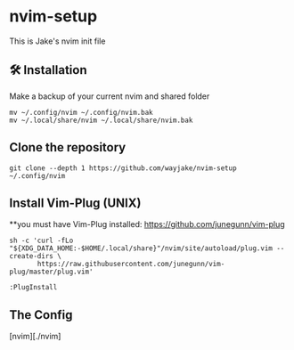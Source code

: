 # nvim-setup
This is Jake's nvim init file

## 🛠️ Installation
Make a backup of your current nvim and shared folder

```
mv ~/.config/nvim ~/.config/nvim.bak
mv ~/.local/share/nvim ~/.local/share/nvim.bak
```

## Clone the repository
```
git clone --depth 1 https://github.com/wayjake/nvim-setup ~/.config/nvim
```

## Install Vim-Plug (UNIX)
**you must have Vim-Plug installed: https://github.com/junegunn/vim-plug

```
sh -c 'curl -fLo "${XDG_DATA_HOME:-$HOME/.local/share}"/nvim/site/autoload/plug.vim --create-dirs \
       https://raw.githubusercontent.com/junegunn/vim-plug/master/plug.vim'
```
```
:PlugInstall
```

## The Config
[nvim][./nvim]
